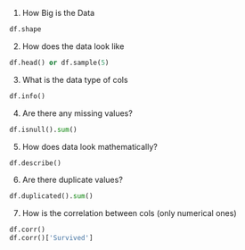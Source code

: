 1. How Big is the Data
```python
df.shape
```
2. How does the data look like
```python
df.head() or df.sample(5)
```
3. What is the data type of cols
```python
df.info()
```
4. Are there any missing values?
```python
df.isnull().sum()
```
5. How does data look mathematically?
```python
df.describe()
```
6. Are there duplicate values?
```python
df.duplicated().sum()
```
7. How is the correlation between cols (only numerical ones)
```python
df.corr()
df.corr()['Survived']
```
